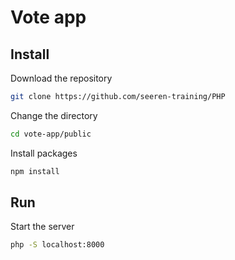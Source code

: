 # Vote app

## Install

Download the repository

```bash
git clone https://github.com/seeren-training/PHP
```

Change the directory

```bash
cd vote-app/public
```
Install packages

```bash
npm install
```

## Run

Start the server

```bash
php -S localhost:8000
```
